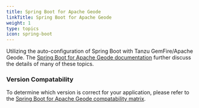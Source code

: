 ```yaml
---
title: Spring Boot for Apache Geode
linkTitle: Spring Boot for Apache Geode
weight: 1
type: topics
icon: spring-boot
---
```

Utilizing the auto-configuration of Spring Boot with Tanzu GemFire/Apache Geode.  The [Spring Boot for Apache Geode documentation](https://docs.spring.io/spring-boot-data-geode-build/current/reference/html5/) further discuss the details of many of these topics.

### Version Compatability
To determine which version is correct for your application, please refer to the [Spring Boot for Apache Geode compatability matrix](https://github.com/spring-projects/spring-boot-data-geode/wiki/Spring-Boot-for-Apache-Geode-and-Pivotal-GemFire-Version-Compatibility-Matrix#version-compatibility-matrix). 